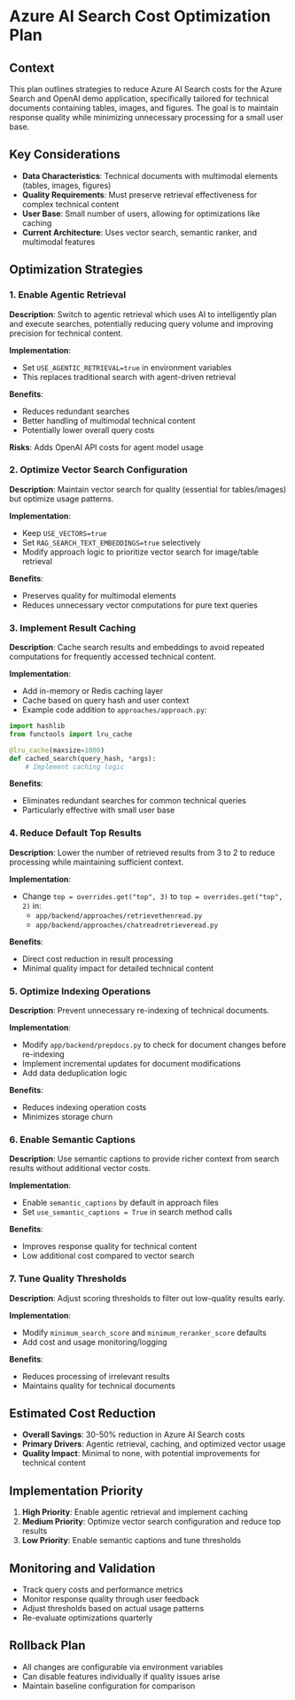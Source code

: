 # Azure AI Search Cost Optimization Plan

## Context
This plan outlines strategies to reduce Azure AI Search costs for the Azure Search and OpenAI demo application, specifically tailored for technical documents containing tables, images, and figures. The goal is to maintain response quality while minimizing unnecessary processing for a small user base.

## Key Considerations
- **Data Characteristics**: Technical documents with multimodal elements (tables, images, figures)
- **Quality Requirements**: Must preserve retrieval effectiveness for complex technical content
- **User Base**: Small number of users, allowing for optimizations like caching
- **Current Architecture**: Uses vector search, semantic ranker, and multimodal features

## Optimization Strategies

### 1. Enable Agentic Retrieval
**Description**: Switch to agentic retrieval which uses AI to intelligently plan and execute searches, potentially reducing query volume and improving precision for technical content.

**Implementation**:
- Set `USE_AGENTIC_RETRIEVAL=true` in environment variables
- This replaces traditional search with agent-driven retrieval

**Benefits**:
- Reduces redundant searches
- Better handling of multimodal technical content
- Potentially lower overall query costs

**Risks**: Adds OpenAI API costs for agent model usage

### 2. Optimize Vector Search Configuration
**Description**: Maintain vector search for quality (essential for tables/images) but optimize usage patterns.

**Implementation**:
- Keep `USE_VECTORS=true`
- Set `RAG_SEARCH_TEXT_EMBEDDINGS=true` selectively
- Modify approach logic to prioritize vector search for image/table retrieval

**Benefits**:
- Preserves quality for multimodal elements
- Reduces unnecessary vector computations for pure text queries

### 3. Implement Result Caching
**Description**: Cache search results and embeddings to avoid repeated computations for frequently accessed technical content.

**Implementation**:
- Add in-memory or Redis caching layer
- Cache based on query hash and user context
- Example code addition to `approaches/approach.py`:
```python
import hashlib
from functools import lru_cache

@lru_cache(maxsize=1000)
def cached_search(query_hash, *args):
    # Implement caching logic
```

**Benefits**:
- Eliminates redundant searches for common technical queries
- Particularly effective with small user base

### 4. Reduce Default Top Results
**Description**: Lower the number of retrieved results from 3 to 2 to reduce processing while maintaining sufficient context.

**Implementation**:
- Change `top = overrides.get("top", 3)` to `top = overrides.get("top", 2)` in:
  - `app/backend/approaches/retrievethenread.py`
  - `app/backend/approaches/chatreadretrieveread.py`

**Benefits**:
- Direct cost reduction in result processing
- Minimal quality impact for detailed technical content

### 5. Optimize Indexing Operations
**Description**: Prevent unnecessary re-indexing of technical documents.

**Implementation**:
- Modify `app/backend/prepdocs.py` to check for document changes before re-indexing
- Implement incremental updates for document modifications
- Add data deduplication logic

**Benefits**:
- Reduces indexing operation costs
- Minimizes storage churn

### 6. Enable Semantic Captions
**Description**: Use semantic captions to provide richer context from search results without additional vector costs.

**Implementation**:
- Enable `semantic_captions` by default in approach files
- Set `use_semantic_captions = True` in search method calls

**Benefits**:
- Improves response quality for technical content
- Low additional cost compared to vector search

### 7. Tune Quality Thresholds
**Description**: Adjust scoring thresholds to filter out low-quality results early.

**Implementation**:
- Modify `minimum_search_score` and `minimum_reranker_score` defaults
- Add cost and usage monitoring/logging

**Benefits**:
- Reduces processing of irrelevant results
- Maintains quality for technical documents

## Estimated Cost Reduction
- **Overall Savings**: 30-50% reduction in Azure AI Search costs
- **Primary Drivers**: Agentic retrieval, caching, and optimized vector usage
- **Quality Impact**: Minimal to none, with potential improvements for technical content

## Implementation Priority
1. **High Priority**: Enable agentic retrieval and implement caching
2. **Medium Priority**: Optimize vector search configuration and reduce top results
3. **Low Priority**: Enable semantic captions and tune thresholds

## Monitoring and Validation
- Track query costs and performance metrics
- Monitor response quality through user feedback
- Adjust thresholds based on actual usage patterns
- Re-evaluate optimizations quarterly

## Rollback Plan
- All changes are configurable via environment variables
- Can disable features individually if quality issues arise
- Maintain baseline configuration for comparison